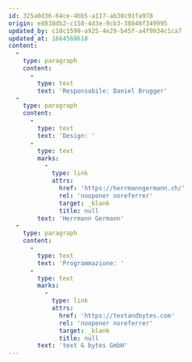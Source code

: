 ```yaml
---
id: 325a0d36-64ce-4bb5-a117-ab30c91fa978
origin: e8838db2-c158-4d3e-9cb3-38848f349995
updated_by: c10c1599-a925-4e29-b45f-a4f9934c1ca7
updated_at: 1664568618
content:
  -
    type: paragraph
    content:
      -
        type: text
        text: 'Responsabile: Daniel Brugger'
  -
    type: paragraph
    content:
      -
        type: text
        text: 'Design: '
      -
        type: text
        marks:
          -
            type: link
            attrs:
              href: 'https://herrmanngermann.ch/'
              rel: 'noopener noreferrer'
              target: _blank
              title: null
        text: 'Herrmann Germann'
  -
    type: paragraph
    content:
      -
        type: text
        text: 'Programmazione: '
      -
        type: text
        marks:
          -
            type: link
            attrs:
              href: 'https://textandbytes.com'
              rel: 'noopener noreferrer'
              target: _blank
              title: null
        text: 'text & bytes GmbH'
---
```

